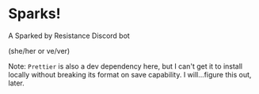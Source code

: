 # Sparks!

A Sparked by Resistance Discord bot

(she/her or ve/ver)

Note: `Prettier` is also a dev dependency here, but I can't get it to install locally without breaking its format on save capability. I will...figure this out, later.
